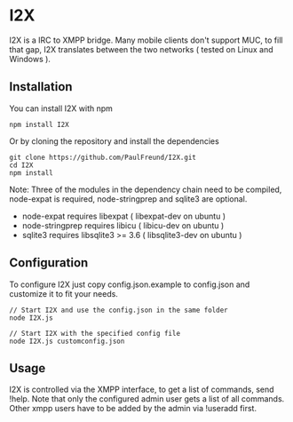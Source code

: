 # I2X #

I2X is a IRC to XMPP bridge. Many mobile clients don't support MUC, to fill that gap, I2X translates between the two networks ( tested on Linux and Windows ).

## Installation ##

You can install I2X with npm 

    npm install I2X

Or by cloning the repository and  install the dependencies

    git clone https://github.com/PaulFreund/I2X.git
    cd I2X
    npm install

Note: Three of the modules in the dependency chain need to be compiled, node-expat is required, node-stringprep and sqlite3 are optional. 
* node-expat requires libexpat ( libexpat-dev on ubuntu )
* node-stringprep requires libicu ( libicu-dev on ubuntu ) 
* sqlite3 requires libsqlite3 >= 3.6 ( libsqlite3-dev on ubuntu )

## Configuration ##

To configure I2X just copy config.json.example to config.json and customize it to fit your needs. 

    // Start I2X and use the config.json in the same folder
    node I2X.js                     
    
    // Start I2X with the specified config file
    node I2X.js customconfig.json   

## Usage ##

I2X is controlled via the XMPP interface, to get a list of commands, send !help. Note that only the configured admin user gets a list of all commands. Other xmpp users have to be added by the admin via !useradd first.


